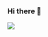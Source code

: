 ### Hi there 👋

<img src="https://capsule-render.vercel.app/api?color=auto&height=1000&section=header&text=Welcome&fontSize=90" />


